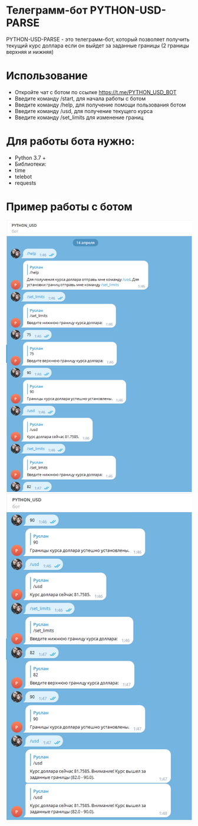 # Телеграмм-бот PYTHON-USD-PARSE
PYTHON-USD-PARSE - это телеграмм-бот, который позволяет получить текущий курс доллара если он выйдет за заданные границы (2 границы верхняя и нижняя)

# Использование
- Откройте чат с ботом по ссылке https://t.me/PYTHON_USD_BOT
- Введите команду /start, для начала работы с ботом
- Введите команду /help, для получение помощи пользования ботом
- Введите команду /usd, для получение текущего курса
- Введите команду /set_limits для изменение границ

# Для работы бота нужно:
- Python 3.7 +
- Библиотеки:
- time
- telebot
- requests
# Пример работы с ботом
![Текст с описанием картинки](test.png)
![Текст с описанием картинки](test1.png)